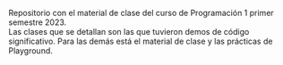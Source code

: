 Repositorio con el material de clase del curso de Programación 1 primer semestre 2023.  
Las clases que se detallan son las que tuvieron demos de código significativo. Para las demás está el material de clase y las prácticas de Playground.